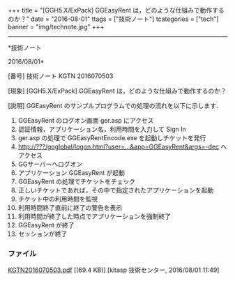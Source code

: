 ﻿+++
title = "[GGH5.X/ExPack] GGEasyRent は，どのような仕組みで動作するのか？"
date = "2016-08-01"
ttags = ["技術ノート"]
tcategories = ["tech"]
banner = "img/technote.jpg"
+++

-----------------------------------------------------------------------------------------------------------------------------

*技術ノート

2016/08/01*


[番号]
技術ノート KGTN 2016070503

[現象]
[GGH5.X/ExPack] GGEasyRent は，どのような仕組みで動作するのか？

[説明]
GGEasyRent のサンプルプログラムでの処理の流れを以下に示します．

1. GGEasyRent のログオン画面 ger.asp にアクセス
2. 認証情報，アプリケーション名，利用時間を入力して Sign In
3. ger.asp の処理で GGEasyRentEncode.exe を起動しチケットを発行
4. <http://???/goglobal/logon.html?user=...&app=GGEasyRent&args=-dec>
へアクセス
5. GGサーバーヘログオン
6. アプリケーション GGEasyRent が起動
7. GGEasyRent の処理でチケットをチェック
8. 正しいチケットであれば，その中で指定されたアプリケーションを起動
9. チケット中の利用時間を監視
10. 利用時間終了直前に終了の警告を表示
11. 利用時間が終了した時点でアプリケーションを強制終了
12. GGEasyRent が終了
13. セッションが終了


### ファイル

 
 


[KGTN2016070503.pdf](http://techreport.kitasp.net/attachments/download/2791/KGTN2016070503.pdf)
 [(69.4 KB)] [kitasp 技術センター, 2016/08/01
11:49]


 


 

